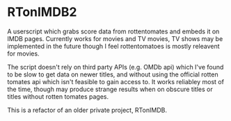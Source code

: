 # RTonIMDB2
A userscript which grabs score data from rottentomates and embeds it on IMDB pages. Currently works for movies and TV movies, TV shows may be implemented in the future though I feel rottentomatoes is mostly releavent for movies.

The script doesn't rely on third party APIs (e.g. OMDb api) which I've found to be slow to get data on newer titles, and without using the official rotten tomates api which isn't feasible to gain access to. It works reliabley most of the time, though may produce strange results when on obscure titles or titles without rotten tomates pages.

This is a refactor of an older private project, RTonIMDB. 
